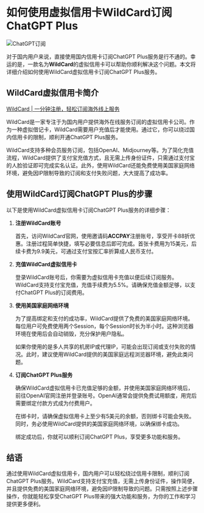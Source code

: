 # 如何使用虚拟信用卡WildCard订阅ChatGPT Plus

![ChatGPT订阅](https://bbtdd.com/img/825698959420189.webp@644w_408h)

对于国内用户来说，直接使用国内信用卡订阅ChatGPT Plus服务是行不通的。幸运的是，一款名为**WildCard**的虚拟信用卡可以帮助你顺利解决这个问题。本文将详细介绍如何使用WildCard虚拟信用卡订阅ChatGPT Plus服务。

## WildCard虚拟信用卡简介

[WildCard | 一分钟注册，轻松订阅海外线上服务](https://bbtdd.com/WildCard)

WildCard是一家专注于为国内用户提供海外在线服务订阅的虚拟信用卡公司。作为一种虚拟借记卡，WildCard需要用户充值后才能使用。通过它，你可以绕过国内信用卡的限制，顺利开通ChatGPT Plus服务。

WildCard支持多种会员服务订阅，包括OpenAI、Midjourney等。为了简化充值流程，WildCard提供了支付宝充值方式，且无需上传身份证件，只需通过支付宝的人脸验证即可完成实名认证。此外，使用WildCard还能免费使用美国家庭网络环境，避免因IP限制导致的订阅和支付失败问题，大大提高了成功率。

## 使用WildCard订阅ChatGPT Plus的步骤

以下是使用WildCard虚拟信用卡订阅ChatGPT Plus服务的详细步骤：

1. **注册WildCard账号**

   首先，访问WildCard官网，使用邀请码**ACCPAY**注册账号，享受开卡88折优惠。注册过程简单快捷，填写必要信息后即可完成。首张卡费用为15美元，后续卡费为9.9美元，可通过支付宝按汇率折算成人民币支付。

2. **充值WildCard虚拟信用卡**

   登录WildCard账号后，你需要为虚拟信用卡充值以便后续订阅服务。WildCard支持支付宝充值，充值手续费为5.5%。请确保充值金额足够，以支付ChatGPT Plus的订阅费用。

3. **使用美国家庭网络环境**

   为了提高绑定和支付的成功率，WildCard提供了免费的美国家庭网络环境。每位用户可免费使用两个Session，每个Session时长为半小时。这种浏览器环境在使用后会自动销毁，充分保护用户隐私。

   如果你使用的是多人共享的机房IP或代理IP，可能会出现订阅或支付失败的情况。此时，建议使用WildCard提供的美国家庭远程浏览器环境，避免此类问题。

4. **订阅ChatGPT Plus服务**

   确保WildCard虚拟信用卡已充值足够的金额，并使用美国家庭网络环境后，前往OpenAI官网注册并登录账号。OpenAI通常会提供免费试用额度，用完后需要绑定付款方式成为付费用户。

   在绑卡时，请确保虚拟信用卡上至少有5美元的余额，否则绑卡可能会失败。同时，务必使用WildCard提供的美国家庭网络环境，以确保绑卡成功。

   绑定成功后，你就可以顺利订阅ChatGPT Plus，享受更多功能和服务。

## 结语

通过使用WildCard虚拟信用卡，国内用户可以轻松绕过信用卡限制，顺利订阅ChatGPT Plus服务。WildCard支持支付宝充值，无需上传身份证件，操作简便，并且提供免费的美国家庭网络环境，避免因IP限制导致的问题。只需按照上述步骤操作，你就能轻松享受ChatGPT Plus带来的强大功能和服务，为你的工作和学习提供更多便利。